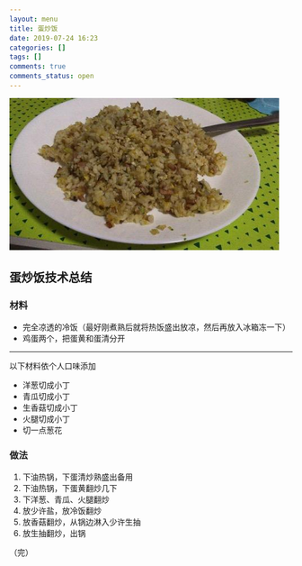 ```yaml
---
layout: menu
title: 蛋炒饭
date: 2019-07-24 16:23
categories: []
tags: []
comments: true
comments_status: open
---
```


![](/menu/20190724/danchaofan.jpg)

## 蛋炒饭技术总结

### 材料

- 完全凉透的冷饭（最好刚煮熟后就将热饭盛出放凉，然后再放入冰箱冻一下）
- 鸡蛋两个，把蛋黄和蛋清分开

----
以下材料依个人口味添加

- 洋葱切成小丁
- 青瓜切成小丁
- 生香菇切成小丁
- 火腿切成小丁
- 切一点葱花

### 做法

1. 下油热锅，下蛋清炒熟盛出备用
2. 下油热锅，下蛋黄翻炒几下
3. 下洋葱、青瓜、火腿翻炒
4. 放少许盐，放冷饭翻炒
5. 放香菇翻炒，从锅边淋入少许生抽
6. 放生抽翻炒，出锅

（完）